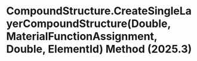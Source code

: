 # CompoundStructure.CreateSingleLayerCompoundStructure(Double, MaterialFunctionAssignment, Double, ElementId) Method (2025.3)

﻿